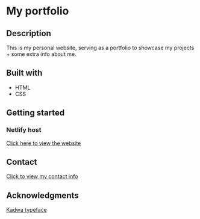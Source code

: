 # My portfolio

## Description

This is my personal website, serving as a portfolio to showcase my projects + some extra info about me. 

## Built with

* HTML
* CSS

## Getting started

### Netlify host

[Click here to view the website](https://portfolio-oystein-rostvik.netlify.app/index.html)

## Contact

[Click to view my contact info](https://portfolio-oystein-rostvik.netlify.app/pages/socials.html)

## Acknowledgments

[Kadwa typeface](https://fonts.google.com/specimen/Kadwa)